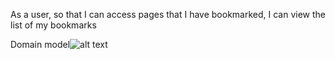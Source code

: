 As a user, 
so that I can access pages that I have bookmarked,
I can view the list of my bookmarks

Domain model![alt text](https://imgur.com/a/NSBGU7y "Logo Title Text 1")